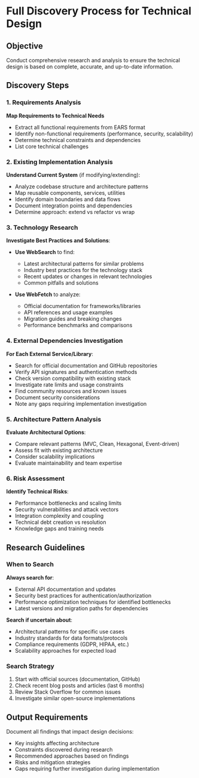 # Full Discovery Process for Technical Design

## Objective
Conduct comprehensive research and analysis to ensure the technical design is based on complete, accurate, and up-to-date information.

## Discovery Steps

### 1. Requirements Analysis
**Map Requirements to Technical Needs**
- Extract all functional requirements from EARS format
- Identify non-functional requirements (performance, security, scalability)
- Determine technical constraints and dependencies
- List core technical challenges

### 2. Existing Implementation Analysis
**Understand Current System** (if modifying/extending):
- Analyze codebase structure and architecture patterns
- Map reusable components, services, utilities
- Identify domain boundaries and data flows
- Document integration points and dependencies
- Determine approach: extend vs refactor vs wrap

### 3. Technology Research
**Investigate Best Practices and Solutions**:
- **Use WebSearch** to find:
  - Latest architectural patterns for similar problems
  - Industry best practices for the technology stack
  - Recent updates or changes in relevant technologies
  - Common pitfalls and solutions

- **Use WebFetch** to analyze:
  - Official documentation for frameworks/libraries
  - API references and usage examples
  - Migration guides and breaking changes
  - Performance benchmarks and comparisons

### 4. External Dependencies Investigation
**For Each External Service/Library**:
- Search for official documentation and GitHub repositories
- Verify API signatures and authentication methods
- Check version compatibility with existing stack
- Investigate rate limits and usage constraints
- Find community resources and known issues
- Document security considerations
- Note any gaps requiring implementation investigation

### 5. Architecture Pattern Analysis
**Evaluate Architectural Options**:
- Compare relevant patterns (MVC, Clean, Hexagonal, Event-driven)
- Assess fit with existing architecture
- Consider scalability implications
- Evaluate maintainability and team expertise

### 6. Risk Assessment
**Identify Technical Risks**:
- Performance bottlenecks and scaling limits
- Security vulnerabilities and attack vectors
- Integration complexity and coupling
- Technical debt creation vs resolution
- Knowledge gaps and training needs

## Research Guidelines

### When to Search
**Always search for**:
- External API documentation and updates
- Security best practices for authentication/authorization
- Performance optimization techniques for identified bottlenecks
- Latest versions and migration paths for dependencies

**Search if uncertain about**:
- Architectural patterns for specific use cases
- Industry standards for data formats/protocols
- Compliance requirements (GDPR, HIPAA, etc.)
- Scalability approaches for expected load

### Search Strategy
1. Start with official sources (documentation, GitHub)
2. Check recent blog posts and articles (last 6 months)
3. Review Stack Overflow for common issues
4. Investigate similar open-source implementations

## Output Requirements
Document all findings that impact design decisions:
- Key insights affecting architecture
- Constraints discovered during research
- Recommended approaches based on findings
- Risks and mitigation strategies
- Gaps requiring further investigation during implementation